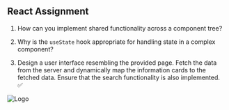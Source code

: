 ## React Assignment

1. How can you implement shared functionality across a component tree?

2. Why is the `useState` hook appropriate for handling state in a complex component?

3. Design a user interface resembling the provided page. Fetch the data from the server and dynamically map the information 
cards to the fetched data. Ensure that the search functionality is also implemented. ✅

![Logo](UI-Screen-1.png)
